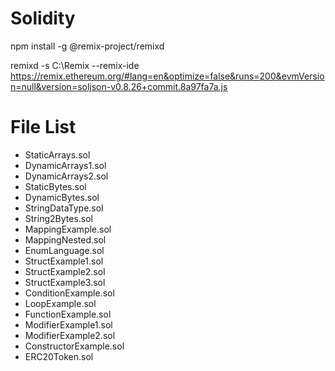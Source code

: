 # Solidity
npm install -g @remix-project/remixd <br />

remixd -s C:\Remix --remix-ide https://remix.ethereum.org/#lang=en&optimize=false&runs=200&evmVersion=null&version=soljson-v0.8.26+commit.8a97fa7a.js

# File List
- StaticArrays.sol
- DynamicArrays1.sol
- DynamicArrays2.sol
- StaticBytes.sol
- DynamicBytes.sol
- StringDataType.sol
- String2Bytes.sol
- MappingExample.sol
- MappingNested.sol
- EnumLanguage.sol
- StructExample1.sol
- StructExample2.sol
- StructExample3.sol
- ConditionExample.sol
- LoopExample.sol
- FunctionExample.sol
- ModifierExample1.sol
- ModifierExample2.sol
- ConstructorExample.sol
- ERC20Token.sol
